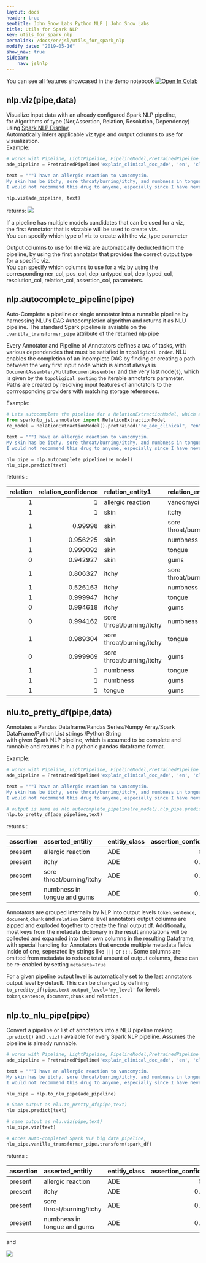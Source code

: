 ```yaml
---
layout: docs
header: true
seotitle: John Snow Labs Python NLP | John Snow Labs
title: Utils for Spark NLP
key: utils_for_spark_nlp
permalink: /docs/en/jsl/utils_for_spark_nlp
modify_date: "2019-05-16"
show_nav: true
sidebar:
    nav: jslnlp
---
```


<div class="main-docs" markdown="1"><div class="h3-box" markdown="1">

You can see all features showcased in the demo notebook [![Open In Colab](https://colab.research.google.com/assets/colab-badge.svg)](https://colab.research.google.com/github/JohnSnowLabs/nlu/blob/master/examples/colab/spark_nlp_utilities/NLU_utils_for_Spark_NLP.ipynb)

## nlp.viz(pipe,data)
Visualize input data with an already configured Spark NLP pipeline,  
for Algorithms of type (Ner,Assertion, Relation, Resolution, Dependency)  
using [Spark NLP Display](https://nlp.johnsnowlabs.com/docs/en/jsl/display)  
Automatically infers applicable viz type and output columns to use for visualization.  
Example:
```python
# works with Pipeline, LightPipeline, PipelineModel,PretrainedPipeline List[Annotator]
ade_pipeline = PretrainedPipeline('explain_clinical_doc_ade', 'en', 'clinical/models')

text = """I have an allergic reaction to vancomycin.
My skin has be itchy, sore throat/burning/itchy, and numbness in tongue and gums.
I would not recommend this drug to anyone, especially since I have never had such an adverse reaction to any other medication."""

nlp.viz(ade_pipeline, text)

```
returns:
<img src="https://raw.githubusercontent.com/JohnSnowLabs/nlu/master/docs/assets/images/releases/4_0_0/nlu_utils_viz_example.png"  />



If a pipeline has multiple models candidates that can be used for a viz,  
the first Annotator that is vizzable will be used to create viz.  
You can specify which type of viz to create with the viz_type parameter

Output columns to use for the viz are automatically deducted from the pipeline, by using the
first annotator that provides the correct output type for a specific viz.  
You can specify which columns to use for a viz by using the  
corresponding ner_col, pos_col, dep_untyped_col, dep_typed_col, resolution_col, relation_col, assertion_col, parameters.

</div><div class="h3-box" markdown="1">

## nlp.autocomplete_pipeline(pipe)
Auto-Complete a pipeline or single annotator into a runnable pipeline by harnessing NLU's DAG Autocompletion algorithm and returns it as NLU pipeline.
The standard Spark pipeline is avaiable on the `.vanilla_transformer_pipe` attribute of the returned nlp pipe

Every Annotator and Pipeline of Annotators defines a `DAG` of tasks, with various dependencies that must be satisfied in `topoligical order`.
NLU enables the completion of an incomplete DAG by finding or creating a path between
the very first input node which is almost always is `DocumentAssembler/MultiDocumentAssembler`
and the very last node(s), which is given by the `topoligical sorting` the iterable annotators parameter.
Paths are created by resolving input features of annotators to the corrrosponding providers with matching storage references.

Example:
```python
# Lets autocomplete the pipeline for a RelationExtractionModel, which as many input columns and sub-dependencies.
from sparknlp_jsl.annotator import RelationExtractionModel
re_model = RelationExtractionModel().pretrained("re_ade_clinical", "en", 'clinical/models').setOutputCol('relation')

text = """I have an allergic reaction to vancomycin.
My skin has be itchy, sore throat/burning/itchy, and numbness in tongue and gums.
I would not recommend this drug to anyone, especially since I have never had such an adverse reaction to any other medication."""

nlu_pipe = nlp.autocomplete_pipeline(re_model)
nlu_pipe.predict(text)
```

returns :

| relation | relation_confidence | relation_entity1          | relation_entity2          | relation_entity2_class       |
|---------:|--------------------:|:--------------------------|:--------------------------|:-----------------------------|
|        1 |                   1 | allergic reaction         | vancomycin                | Drug_Ingredient              |
|        1 |                   1 | skin                      | itchy                     | Symptom                      |
|        1 |             0.99998 | skin                      | sore throat/burning/itchy | Symptom                      |
|        1 |            0.956225 | skin                      | numbness                  | Symptom                      |
|        1 |            0.999092 | skin                      | tongue                    | External_body_part_or_region |
|        0 |            0.942927 | skin                      | gums                      | External_body_part_or_region |
|        1 |            0.806327 | itchy                     | sore throat/burning/itchy | Symptom                      |
|        1 |            0.526163 | itchy                     | numbness                  | Symptom                      |
|        1 |            0.999947 | itchy                     | tongue                    | External_body_part_or_region |
|        0 |            0.994618 | itchy                     | gums                      | External_body_part_or_region |
|        0 |            0.994162 | sore throat/burning/itchy | numbness                  | Symptom                      |
|        1 |            0.989304 | sore throat/burning/itchy | tongue                    | External_body_part_or_region |
|        0 |            0.999969 | sore throat/burning/itchy | gums                      | External_body_part_or_region |
|        1 |                   1 | numbness                  | tongue                    | External_body_part_or_region |
|        1 |                   1 | numbness                  | gums                      | External_body_part_or_region |
|        1 |                   1 | tongue                    | gums                      | External_body_part_or_region |

</div><div class="h3-box" markdown="1">

## nlu.to_pretty_df(pipe,data)
Annotates a Pandas Dataframe/Pandas Series/Numpy Array/Spark DataFrame/Python List strings /Python String  
with given Spark NLP pipeline, which is assumed to be complete and runnable and returns it in a pythonic pandas dataframe format.

Example:
```python
# works with Pipeline, LightPipeline, PipelineModel,PretrainedPipeline List[Annotator]
ade_pipeline = PretrainedPipeline('explain_clinical_doc_ade', 'en', 'clinical/models')

text = """I have an allergic reaction to vancomycin.
My skin has be itchy, sore throat/burning/itchy, and numbness in tongue and gums.
I would not recommend this drug to anyone, especially since I have never had such an adverse reaction to any other medication."""

# output is same as nlp.autocomplete_pipeline(re_model).nlp_pipe.predict(text)
nlp.to_pretty_df(ade_pipeline,text)
```
returns :

| assertion   | asserted_entitiy                    | entitiy_class                             |                           assertion_confidence |
|:------------|:------------------------------------|:------------------------------------------|-----------------------------------------------:|
| present     | allergic reaction                   | ADE                                       |                                        0.998   |
| present     | itchy                               | ADE                                       |                                        0.8414  |
| present     | sore throat/burning/itchy           | ADE                                       |                                        0.9019  |
| present     | numbness in tongue and gums         | ADE                                       |                                        0.9991  |

Annotators are grouped internally by NLP into output levels `token`,`sentence`, `document`,`chunk` and `relation`
Same level annotators output columns are zipped and exploded together to create  the final output df.
Additionally, most keys from the metadata dictionary in the result annotations will be collected and expanded into their own columns in the resulting Dataframe, with special handling for Annotators that encode multiple metadata fields inside of one, seperated by strings like `|||`   or `:::`.
Some columns are omitted from metadata to reduce total amount of output columns, these can be re-enabled by setting `metadata=True`

For a given pipeline output level is automatically set to the last annotators output level by default.
This can be changed by defining `to_preddty_df(pipe,text,output_level='my_level'` for levels `token`,`sentence`, `document`,`chunk` and `relation` .

</div><div class="h3-box" markdown="1">

## nlp.to_nlu_pipe(pipe)
Convert a pipeline or list of annotators into a NLU pipeline making `.predict()` and `.viz()` avaiable for every Spark NLP pipeline.
Assumes the pipeline is already runnable.

```python
# works with Pipeline, LightPipeline, PipelineModel,PretrainedPipeline List[Annotator]
ade_pipeline = PretrainedPipeline('explain_clinical_doc_ade', 'en', 'clinical/models')

text = """I have an allergic reaction to vancomycin.
My skin has be itchy, sore throat/burning/itchy, and numbness in tongue and gums.
I would not recommend this drug to anyone, especially since I have never had such an adverse reaction to any other medication."""

nlu_pipe = nlp.to_nlu_pipe(ade_pipeline)

# Same output as nlu.to_pretty_df(pipe,text) 
nlu_pipe.predict(text)

# same output as nlu.viz(pipe,text)
nlu_pipe.viz(text)

# Acces auto-completed Spark NLP big data pipeline,
nlu_pipe.vanilla_transformer_pipe.transform(spark_df)
```


returns :

| assertion   | asserted_entitiy                    | entitiy_class                             |                           assertion_confidence |
|:------------|:------------------------------------|:------------------------------------------|-----------------------------------------------:|
| present     | allergic reaction                   | ADE                                       |                                        0.998   |
| present     | itchy                               | ADE                                       |                                        0.8414  |
| present     | sore throat/burning/itchy           | ADE                                       |                                        0.9019  |
| present     | numbness in tongue and gums         | ADE                                       |                                        0.9991  |

and

<img src="https://raw.githubusercontent.com/JohnSnowLabs/nlu/master/docs/assets/images/releases/4_0_0/nlu_utils_viz_example.png"  />

</div>